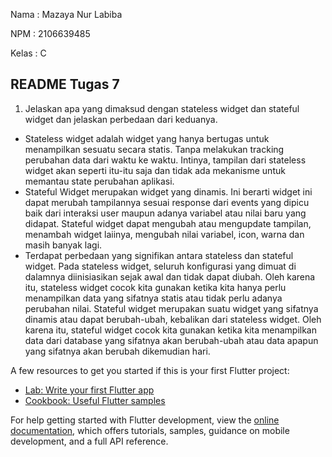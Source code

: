 Nama    : Mazaya Nur Labiba

NPM     : 2106639485

Kelas   : C

## README Tugas 7

1. Jelaskan apa yang dimaksud dengan stateless widget dan stateful widget dan jelaskan perbedaan dari keduanya.
- Stateless widget adalah widget yang hanya bertugas untuk menampilkan sesuatu secara statis. Tanpa melakukan tracking perubahan data dari waktu ke waktu. Intinya, tampilan dari stateless widget akan seperti itu-itu saja dan tidak ada mekanisme untuk memantau state perubahan aplikasi.
- Stateful Widget merupakan widget yang dinamis. Ini berarti widget ini dapat merubah tampilannya sesuai response dari events yang dipicu baik dari interaksi user maupun adanya variabel atau nilai baru yang didapat. Stateful widget dapat mengubah atau mengupdate tampilan, menambah widget laiinya, mengubah nilai variabel, icon, warna dan masih banyak lagi.
- Terdapat perbedaan yang signifikan antara stateless dan stateful widget. Pada stateless widget, seluruh konfigurasi yang dimuat di dalamnya diinisiasikan sejak awal dan tidak dapat diubah. Oleh karena itu, stateless widget cocok kita gunakan ketika kita hanya perlu menampilkan data yang sifatnya statis atau tidak perlu adanya perubahan nilai. Stateful widget merupakan suatu widget yang sifatnya dinamis atau dapat berubah-ubah, kebalikan dari stateless widget. Oleh karena itu, stateful widget cocok kita gunakan ketika kita menampilkan data dari database yang sifatnya akan berubah-ubah atau data apapun yang sifatnya akan berubah dikemudian hari.

A few resources to get you started if this is your first Flutter project:

- [Lab: Write your first Flutter app](https://docs.flutter.dev/get-started/codelab)
- [Cookbook: Useful Flutter samples](https://docs.flutter.dev/cookbook)

For help getting started with Flutter development, view the
[online documentation](https://docs.flutter.dev/), which offers tutorials,
samples, guidance on mobile development, and a full API reference.
